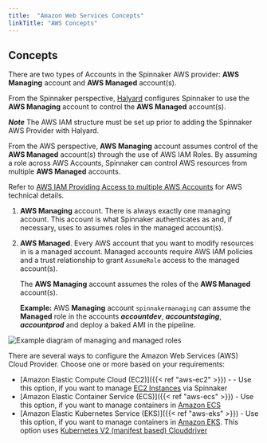 ```yaml
---
title:  "Amazon Web Services Concepts"
linkTitle: "AWS Concepts"
---
```


## Concepts

There are two types of Accounts in the Spinnaker AWS provider: __AWS Managing__ account and __AWS Managed__ account(s).

From the Spinnaker perspective, [Halyard](https://www.spinnaker.io/reference/halyard/) configures Spinnaker to use the __AWS Managing__ account to control the __AWS Managed__ account(s).

**_Note_** The AWS IAM structure must be set up prior to adding the Spinnaker AWS Provider with Halyard.


From the AWS perspective, __AWS Managing__ account assumes control of the __AWS Managed__ account(s) through the use of AWS IAM Roles. By assuming a role across AWS Accounts, Spinnaker can control AWS resources from multiple __AWS Managed__ accounts.

Refer to [AWS IAM Providing Access to multiple AWS Accounts](https://docs.aws.amazon.com/IAM/latest/UserGuide/id_roles_common-scenarios_aws-accounts.html) for AWS technical details.


1. __AWS Managing__ account. There is always exactly one managing account. This
   account is what Spinnaker authenticates as and, if necessary, uses to assumes roles
   in the managed account(s).
2. __AWS Managed__. Every AWS account that you want to modify resources in is a
   managed account. Managed accounts require AWS IAM policies and a trust relationship to grant `AssumeRole` access to the
   managed account(s).

   The __AWS Managing__ account assumes the roles of the __AWS Managed__ account(s).

   __Example:__ AWS __Managing__ account `spinnakermanaging` can assume the __Managed__ role in the accounts __*accountdev*__, __*accountstaging*__, __*accountprod*__ and deploy a baked AMI in the pipeline.

![Example diagram of managing and managed roles](concepts.png)


There are several ways to configure the Amazon Web Services (AWS) Cloud Provider. Choose one or more based on your requirements:

* [Amazon Elastic Compute Cloud (EC2)]({{< ref "aws-ec2" >}}) - - Use this option, if you want to manage [EC2 Instances](https://aws.amazon.com/ec2/) via Spinnaker
* [Amazon Elastic Container Service (ECS)]({{< ref "aws-ecs" >}}) - Use this option, if you want to manage containers in [Amazon ECS](https://aws.amazon.com/ecs/)
* [Amazon Elastic Kubernetes Service (EKS)]({{< ref "aws-eks" >}}) - Use this option, if you want to manage containers in [Amazon EKS](https://aws.amazon.com/eks/). This option uses [Kubernetes V2 (manifest based) Clouddriver](/docs/setup/install/providers/kubernetes-v2)
